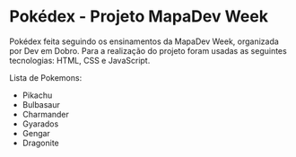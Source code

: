 # Pokédex - Projeto MapaDev Week

Pokédex feita seguindo os ensinamentos da MapaDev Week, organizada por Dev em Dobro. Para a realização do projeto foram usadas as seguintes tecnologias:
HTML, CSS e JavaScript.

Lista de Pokemons:
* Pikachu
* Bulbasaur 
* Charmander
* Gyarados
* Gengar
* Dragonite
